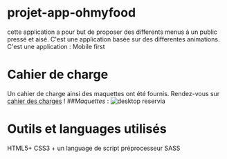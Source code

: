 # projet-app-ohmyfood
cette application a pour but de proposer des differents menus à un public pressé et aisé. C'est une application basée sur des differentes animations.
C'est une application : Mobile first
# Cahier de charge
Un cahier de charge ainsi des maquettes ont été fournis. 
Rendez-vous sur [cahier des charges](https://s3-eu-west-1.amazonaws.com/course.oc-static.com/projects/DW_P3/Brief%20cre%CC%81atif%20-%20Ohmyfood!.pdf) !
##*Maquettes* : 
![desktop reservia](/assets/images)
# Outils et languages utilisés 
HTML5+ CSS3 + un language de script préprocesseur SASS 
